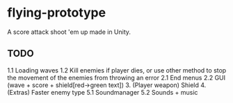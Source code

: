 # flying-prototype
A score attack shoot 'em up made in Unity.

## TODO
1.1 Loading waves
1.2 Kill enemies if player dies, or use other method to stop the movement of the enemies from throwing an error
2.1 End menus
2.2 GUI (wave + score + shield[red->green text])
3. (Player weapon) Shield
4. (Extras) Faster enemy type
5.1 Soundmanager
5.2 Sounds + music

